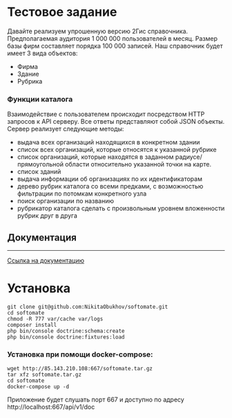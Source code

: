 # Тестовое задание

Давайте реализуем упрошенную версию 2Гис справочника. Предполагаемая аудитория 1 000 000 пользователей в месяц. Размер базы фирм составляет порядка 100 000 записей.
Наш справочник будет имеет 3 вида объектов:
* Фирма
* Здание
* Рубрика

### Функции каталога
Взаимодействие с пользователем происходит посредством HTTP запросов к API серверу. Все ответы представляют собой JSON объекты.
Сервер реализует следующие методы:
* выдача всех организаций находящихся в конкретном здании
* список всех организаций, которые относятся к указанной рубрике
* список организаций, которые находятся в заданном радиусе/прямоугольной области относительно указанной точки на карте.
* список зданий
* выдача информации об организациях по их идентификаторам
* дерево рубрик каталога со всеми предками, с возможностью фильтрации по потомкам конкретного узла
* поиск организации по названию
* рубрикатор каталога сделать с произвольным уровнем вложенности рубрик друг в друга

## Документация
-------------

[Ссылка на документацию](http://85.143.210.108:667/api/v1/doc)

# Установка

    git clone git@github.com:NikitaObukhov/softomate.git
    cd softomate
    chmod -R 777 var/cache var/logs
    composer install
    php bin/console doctrine:schema:create
    php bin/console doctrine:fixtures:load


### Установка при помощи docker-compose:

    wget http://85.143.210.108:667/softomate.tar.gz
    tar xfz softomate.tar.gz
    cd softomate
    docker-compose up -d

Приложение будет слушать порт 667 и доступно по адресу http://localhost:667/api/v1/doc
